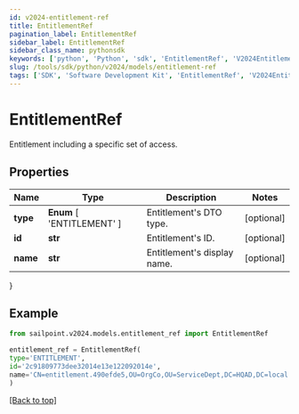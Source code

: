 ```yaml
---
id: v2024-entitlement-ref
title: EntitlementRef
pagination_label: EntitlementRef
sidebar_label: EntitlementRef
sidebar_class_name: pythonsdk
keywords: ['python', 'Python', 'sdk', 'EntitlementRef', 'V2024EntitlementRef'] 
slug: /tools/sdk/python/v2024/models/entitlement-ref
tags: ['SDK', 'Software Development Kit', 'EntitlementRef', 'V2024EntitlementRef']
---
```


# EntitlementRef

Entitlement including a specific set of access.

## Properties

Name | Type | Description | Notes
------------ | ------------- | ------------- | -------------
**type** |  **Enum** [  'ENTITLEMENT' ] | Entitlement's DTO type. | [optional] 
**id** | **str** | Entitlement's ID. | [optional] 
**name** | **str** | Entitlement's display name. | [optional] 
}

## Example

```python
from sailpoint.v2024.models.entitlement_ref import EntitlementRef

entitlement_ref = EntitlementRef(
type='ENTITLEMENT',
id='2c91809773dee32014e13e122092014e',
name='CN=entitlement.490efde5,OU=OrgCo,OU=ServiceDept,DC=HQAD,DC=local'
)

```
[[Back to top]](#) 

